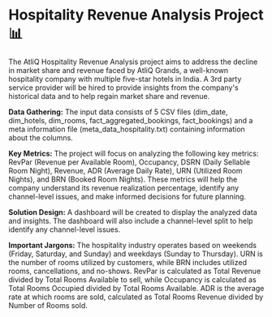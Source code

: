 # Hospitality Revenue Analysis Project 📊

The AtliQ Hospitality Revenue Analysis project aims to address the decline in market share and revenue faced by AtliQ Grands, a well-known hospitality company with multiple five-star hotels in India. A 3rd party service provider will be hired to provide insights from the company's historical data and to help regain market share and revenue.

**Data Gathering:** The input data consists of 5 CSV files (dim_date, dim_hotels, dim_rooms, fact_aggregated_bookings, fact_bookings) and a meta information file (meta_data_hospitality.txt) containing information about the columns.

**Key Metrics:** The project will focus on analyzing the following key metrics: RevPar (Revenue per Available Room), Occupancy, DSRN (Daily Sellable Room Night), Revenue, ADR (Average Daily Rate), URN (Utilized Room Nights), and BRN (Booked Room Nights). These metrics will help the company understand its revenue realization percentage, identify any channel-level issues, and make informed decisions for future planning.

**Solution Design:** A dashboard will be created to display the analyzed data and insights. The dashboard will also include a channel-level split to help identify any channel-level issues.

**Important Jargons:** The hospitality industry operates based on weekends (Friday, Saturday, and Sunday) and weekdays (Sunday to Thursday). URN is the number of rooms utilized by customers, while BRN includes utilized rooms, cancellations, and no-shows. RevPar is calculated as Total Revenue divided by Total Rooms Available to sell, while Occupancy is calculated as Total Rooms Occupied divided by Total Rooms Available. ADR is the average rate at which rooms are sold, calculated as Total Rooms Revenue divided by Number of Rooms sold.
  
 
